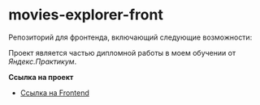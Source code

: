 # movies-explorer-front
Репозиторий для фронтенда, включающий следующие возможности: 

Проект является частью дипломной работы в моем обучении от *Яндекс.Практикум*.

**Ссылка на проект**

* [Ссылка на Frontend](https://movies.m23.nomoredomains.xyz)

